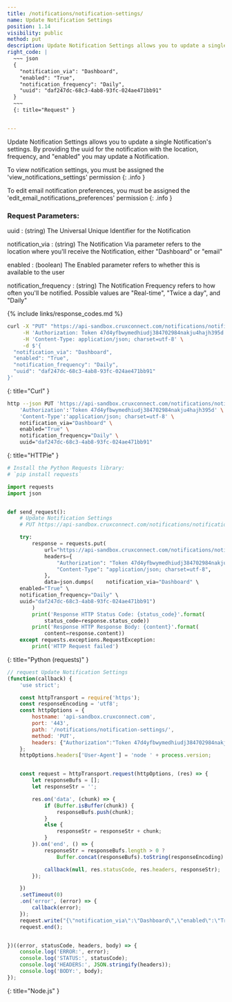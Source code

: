 ```yaml
---
title: /notifications/notification-settings/
name: Update Notification Settings
position: 1.14
visibility: public
method: put
description: Update Notification Settings allows you to update a single notification's settings
right_code: |
  ~~~ json
  {
    "notification_via": "Dashboard",
    "enabled": "True",
    "notification_frequency": "Daily",
    "uuid": "daf247dc-68c3-4ab8-93fc-024ae471bb91"
  }
  ~~~
  {: title="Request" }


---
```

Update Notification Settings allows you to update a single Notification's settings. By providing the uuid for the notification with the location, frequency, and "enabled" you may update a Notification.

To view notification settings, you must be assigned the 'view_notifications_settings' permission
{: .info }

To edit email notification preferences, you must be assigned the 'edit_email_notifications_preferences' permission
{: .info }

### Request Parameters:

uuid
: (string) The Universal Unique Identifier for the Notification

notification_via
: (string) The Notification Via parameter refers to the location where you'll receive the Notification, either "Dashboard" or "email"

enabled
: (boolean) The Enabled parameter refers to whether this is available to the user

notification_frequency
: (string) The Notification Frequency refers to how often you'll be notified. Possible values are "Real-time", "Twice a day", and "Daily"

{% include links/response_codes.md %}

~~~ bash
curl -X "PUT" "https://api-sandbox.cruxconnect.com/notifications/notification-settings/" \
     -H 'Authorization: Token 47d4yfbwymedhiudj384702984nakju4hajh395d' \
     -H 'Content-Type: application/json; charset=utf-8' \
     -d $'{
  "notification_via": "Dashboard",
  "enabled": "True",
  "notification_frequency": "Daily",
  "uuid": "daf247dc-68c3-4ab8-93fc-024ae471bb91"
}'

~~~
{: title="Curl" }

~~~ bash
http --json PUT 'https://api-sandbox.cruxconnect.com/notifications/notification-settings/' \
    'Authorization':'Token 47d4yfbwymedhiudj384702984nakju4hajh395d' \
    'Content-Type':'application/json; charset=utf-8' \
    notification_via="Dashboard" \
    enabled="True" \
    notification_frequency="Daily" \
    uuid="daf247dc-68c3-4ab8-93fc-024ae471bb91"

~~~
{: title="HTTPie" }

~~~ python
# Install the Python Requests library:
# `pip install requests`

import requests
import json


def send_request():
    # Update Notification Settings
    # PUT https://api-sandbox.cruxconnect.com/notifications/notification-settings/

    try:
        response = requests.put(
            url="https://api-sandbox.cruxconnect.com/notifications/notification-settings/",
            headers={
                "Authorization": "Token 47d4yfbwymedhiudj384702984nakju4hajh395d",
                "Content-Type": "application/json; charset=utf-8",
            },
            data=json.dumps(    notification_via="Dashboard" \
    enabled="True" \
    notification_frequency="Daily" \
    uuid="daf247dc-68c3-4ab8-93fc-024ae471bb91")
        )
        print('Response HTTP Status Code: {status_code}'.format(
            status_code=response.status_code))
        print('Response HTTP Response Body: {content}'.format(
            content=response.content))
    except requests.exceptions.RequestException:
        print('HTTP Request failed')

~~~
{: title="Python (requests)" }

~~~ javascript
// request Update Notification Settings
(function(callback) {
    'use strict';

    const httpTransport = require('https');
    const responseEncoding = 'utf8';
    const httpOptions = {
        hostname: 'api-sandbox.cruxconnect.com',
        port: '443',
        path: '/notifications/notification-settings/',
        method: 'PUT',
        headers: {"Authorization":"Token 47d4yfbwymedhiudj384702984nakju4hajh395d","Content-Type":"application/json; charset=utf-8"}
    };
    httpOptions.headers['User-Agent'] = 'node ' + process.version;


    const request = httpTransport.request(httpOptions, (res) => {
        let responseBufs = [];
        let responseStr = '';

        res.on('data', (chunk) => {
            if (Buffer.isBuffer(chunk)) {
                responseBufs.push(chunk);
            }
            else {
                responseStr = responseStr + chunk;
            }
        }).on('end', () => {
            responseStr = responseBufs.length > 0 ?
                Buffer.concat(responseBufs).toString(responseEncoding) : responseStr;

            callback(null, res.statusCode, res.headers, responseStr);
        });

    })
    .setTimeout(0)
    .on('error', (error) => {
        callback(error);
    });
    request.write("{\"notification_via\":\"Dashboard\",\"enabled\":\"True\",\"notification_frequency\":\"Daily\",\"uuid\":\"daf247dc-68c3-4ab8-93fc-024ae471bb91\"}")
    request.end();


})((error, statusCode, headers, body) => {
    console.log('ERROR:', error);
    console.log('STATUS:', statusCode);
    console.log('HEADERS:', JSON.stringify(headers));
    console.log('BODY:', body);
});

~~~
{: title="Node.js" }
